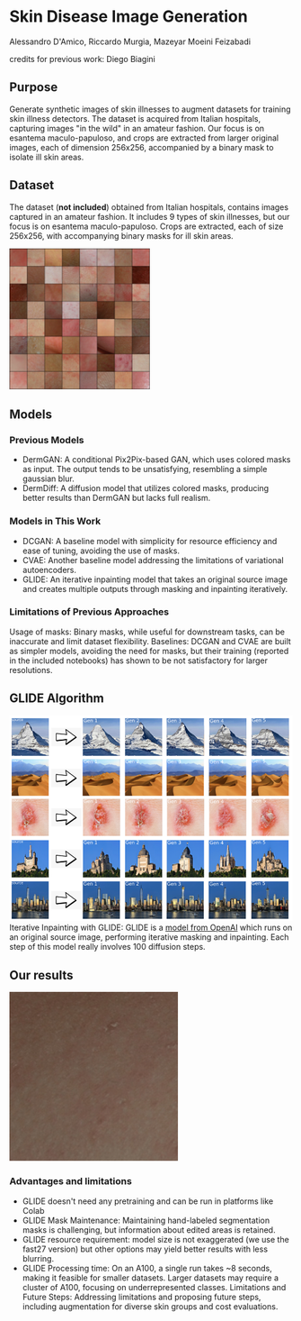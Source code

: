 # Skin Disease Image Generation
Alessandro D'Amico, Riccardo Murgia, Mazeyar Moeini Feizabadi

credits for previous work: Diego Biagini
## Purpose
Generate synthetic images of skin illnesses to augment datasets for training skin illness detectors. The dataset is acquired from Italian hospitals, capturing images "in the wild" in an amateur fashion. Our focus is on esantema maculo-papuloso, and crops are extracted from larger original images, each of dimension 256x256, accompanied by a binary mask to isolate ill skin areas.

## Dataset
The dataset (**not included**) obtained from Italian hospitals, contains images captured in an amateur fashion. It includes 9 types of skin illnesses, but our focus is on esantema maculo-papuloso. Crops are extracted, each of size 256x256, with accompanying binary masks for ill skin areas.

<img src="./other/real_imgs.png" alt="Dataset Crops" height="250">

## Models
### Previous Models
- DermGAN: A conditional Pix2Pix-based GAN, which uses colored masks as input. The output tends to be unsatisfying, resembling a simple gaussian blur.
- DermDiff: A diffusion model that utilizes colored masks, producing better results than DermGAN but lacks full realism.

### Models in This Work
- DCGAN: A baseline model with simplicity for resource efficiency and ease of tuning, avoiding the use of masks.
- CVAE: Another baseline model addressing the limitations of variational autoencoders.
- GLIDE: An iterative inpainting model that takes an original source image and creates multiple outputs through masking and inpainting iteratively.

### Limitations of Previous Approaches
Usage of masks: Binary masks, while useful for downstream tasks, can be inaccurate and limit dataset flexibility.
Baselines: DCGAN and CVAE are built as simpler models, avoiding the need for masks, but their training (reported in the included notebooks) has shown to be not satisfactory for larger resolutions.

## GLIDE Algorithm
![Glide algorithm inpainting examples](./other/glide_examples.png)
Iterative Inpainting with GLIDE: GLIDE is a [model from OpenAI](https://github.com/openai/glide-text2im) which runs on an original source image, performing iterative masking and inpainting. Each step of this model really involves 100 diffusion steps.

## Our results
<img src="./other/glide_output_animation.gif" alt="Glide results inpainting steps animation" height="300">

### Advantages and limitations
- GLIDE doesn't need any pretraining and can be run in platforms like Colab
- GLIDE Mask Maintenance: Maintaining hand-labeled segmentation masks is challenging, but information about edited areas is retained.
- GLIDE resource requirement: model size is not exaggerated (we use the fast27 version) but other options may yield better results with less blurring.
- GLIDE Processing time: On an A100, a single run takes ~8 seconds, making it feasible for smaller datasets. Larger datasets may require a cluster of A100, focusing on underrepresented classes.
Limitations and Future Steps: Addressing limitations and proposing future steps, including augmentation for diverse skin groups and cost evaluations.

